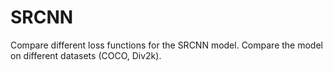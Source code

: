 # SRCNN
Compare different loss functions for the SRCNN model.
Compare the model on different datasets (COCO, Div2k).
